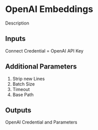 # OpenAI Embeddings
Description
## Inputs 
Connect Credential = OpenAI API Key 
## Additional Parameters 
1. Strip new Lines
1. Batch Size
1. Timeout
1. Base Path
## Outputs
OpenAI Credential and Parameters
